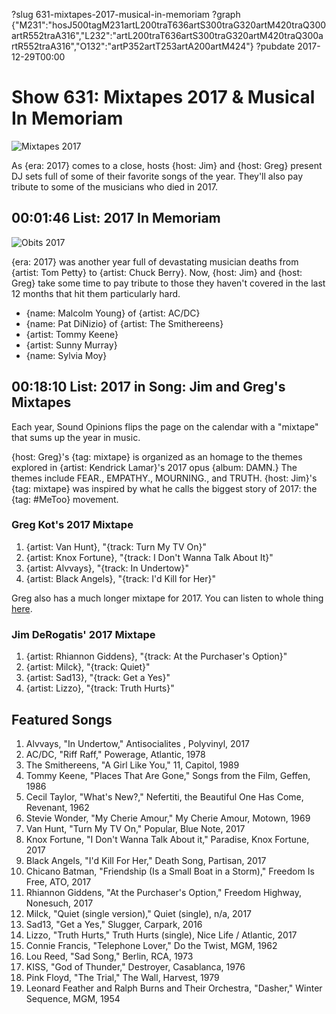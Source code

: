?slug 631-mixtapes-2017-musical-in-memoriam
?graph {"M231":"hosJ500tagM231artL200traT636artS300traG320artM420traQ300artR552traA316","L232":"artL200traT636artS300traG320artM420traQ300artR552traA316","O132":"artP352artT253artA200artM424"}
?pubdate 2017-12-29T00:00

# Show 631: Mixtapes 2017 & Musical In Memoriam
![Mixtapes 2017](//static.soundopinions.org/images/2017/mixtape_17.jpg)

As {era: 2017} comes to a close, hosts {host: Jim} and {host: Greg} present DJ sets full of some of their favorite songs of the year. They'll also pay tribute to some of the musicians who died in 2017.

## 00:01:46 List: 2017 In Memoriam
![Obits 2017](//static.soundopinions.org/images/2017/malcolm_young.jpg)

{era: 2017} was another year full of devastating musician deaths from {artist: Tom Petty} to {artist: Chuck Berry}. Now, {host: Jim} and {host: Greg} take some time to pay tribute to those they haven't covered in the last 12 months that hit them particularly hard.

- {name: Malcolm Young} of {artist: AC/DC}
- {name: Pat DiNizio} of {artist: The Smithereens}
- {artist: Tommy Keene}
- {artist: Sunny Murray}
- {name: Sylvia Moy}

## 00:18:10 List: 2017 in Song: Jim and Greg's Mixtapes
Each year, Sound Opinions flips the page on the calendar with a "mixtape" that sums up the year in music. 

{host:  Greg}'s {tag: mixtape} is organized as an homage to the themes explored in {artist: Kendrick Lamar}'s 2017 opus {album: DAMN.} The themes include FEAR., EMPATHY., MOURNING., and TRUTH. {host: Jim}'s {tag: mixtape} was inspired by what he calls the biggest story of 2017: the {tag: #MeToo} movement.

### Greg Kot's 2017 Mixtape
1. {artist: Van Hunt}, "{track: Turn My TV On}"
1. {artist: Knox Fortune}, "{track: I Don't Wanna Talk About It}"
1. {artist: Alvvays}, "{track: In Undertow}"
1. {artist: Black Angels}, "{track: I'd Kill for Her}"

Greg also has a much longer mixtape for 2017. You can listen to whole thing [here](https://open.spotify.com/user/soundopinions/playlist/568JsLcLLKKslGIJXMhzp3).

### Jim DeRogatis' 2017 Mixtape
1. {artist: Rhiannon Giddens}, "{track: At the Purchaser's Option}"
1. {artist: Milck}, "{track: Quiet}"
1. {artist: Sad13}, "{track: Get a Yes}"
1. {artist: Lizzo}, "{track: Truth Hurts}"

## Featured Songs
1. Alvvays, "In Undertow," Antisocialites , Polyvinyl, 2017
1. AC/DC, "Riff Raff," Powerage, Atlantic, 1978
1. The Smithereens, "A Girl Like You," 11, Capitol, 1989
1. Tommy Keene, "Places That Are Gone," Songs from the Film, Geffen, 1986
1. Cecil Taylor, "What's New?," Nefertiti, the Beautiful One Has Come, Revenant, 1962
1. Stevie Wonder, "My Cherie Amour," My Cherie Amour, Motown, 1969
1. Van Hunt, "Turn My TV On," Popular, Blue Note, 2017
1. Knox Fortune, "I Don't Wanna Talk About it," Paradise, Knox Fortune, 2017
1. Black Angels, "I'd Kill For Her," Death Song, Partisan, 2017
1. Chicano Batman, "Friendship (Is a Small Boat in a Storm)," Freedom Is Free, ATO, 2017
1. Rhiannon Giddens, "At the Purchaser's Option," Freedom Highway, Nonesuch, 2017
1. Milck, "Quiet (single version)," Quiet (single), n/a, 2017
1. Sad13, "Get a Yes," Slugger, Carpark, 2016
1. Lizzo, "Truth Hurts," Truth Hurts (single), Nice Life / Atlantic, 2017
1. Connie Francis, "Telephone Lover," Do the Twist, MGM, 1962
1. Lou Reed, "Sad Song," Berlin, RCA, 1973
1. KISS, "God of Thunder," Destroyer, Casablanca, 1976
1. Pink Floyd, "The Trial," The Wall, Harvest, 1979
1. Leonard Feather and Ralph Burns and Their Orchestra, "Dasher," Winter Sequence, MGM, 1954
